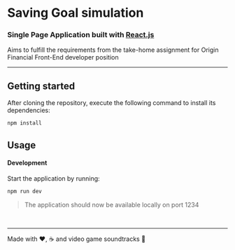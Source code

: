 # Saving Goal simulation

### Single Page Application built with [React.js](https://reactjs.org/)

Aims to fulfill the requirements from the take-home assignment for Origin Financial Front-End developer position

---

## Getting started

After cloning the repository, execute the following command to install its dependencies:

```sh
npm install
```

## Usage

#### Development

Start the application by running:

```sh
npm run dev
```

> The application should now be available locally on port 1234

&nbsp;
&nbsp;
&nbsp;

---

Made with :hearts:, :coffee: and video game soundtracks :musical_note:
